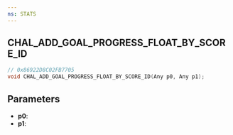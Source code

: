 ```yaml
---
ns: STATS
---
```

## CHAL_ADD_GOAL_PROGRESS_FLOAT_BY_SCORE_ID

```c
// 0x86922D8C02FB7705
void CHAL_ADD_GOAL_PROGRESS_FLOAT_BY_SCORE_ID(Any p0, Any p1);
```

## Parameters
* **p0**:
* **p1**:
